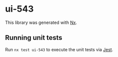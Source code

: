 # ui-543

This library was generated with [Nx](https://nx.dev).

## Running unit tests

Run `nx test ui-543` to execute the unit tests via [Jest](https://jestjs.io).
